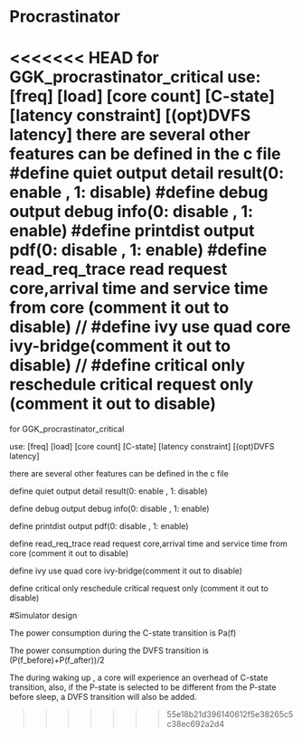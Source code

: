 # Procrastinator
<<<<<<< HEAD
for GGK_procrastinator_critical
use: [freq] [load] [core count] [C-state] [latency constraint] [(opt)DVFS latency]
there are several other features can be defined in the c file
#define quiet output detail result(0: enable , 1: disable)
#define debug output debug info(0: disable , 1: enable)
#define printdist output pdf(0: disable , 1: enable)
#define read_req_trace read request core,arrival time and service time from core (comment it out to disable)
// #define ivy use quad core ivy-bridge(comment it out to disable)
// #define critical only reschedule critical request only (comment it out to disable)
=======

for GGK_procrastinator_critical

use: [freq] [load] [core count] [C-state] [latency constraint] [(opt)DVFS latency]

there are several other features can be defined in the c file

define quiet output detail result(0: enable , 1: disable)

define debug output debug info(0: disable , 1: enable)

define printdist output pdf(0: disable , 1: enable)

define read_req_trace read request core,arrival time and service time from core (comment it out to disable)

define ivy use quad core ivy-bridge(comment it out to disable)

define critical only reschedule critical request only (comment it out to disable)

#Simulator design

The power consumption during the C-state transition is Pa(f)

The power consumption during the DVFS transition is (P(f_before)+P(f_after))/2

The during waking up , a core will experience an overhead of C-state transition, also, if the P-state is selected to be different from the P-state before sleep, a DVFS transition will also be added.
>>>>>>> 55e18b21d396140612f5e38265c5c38ec692a2d4
